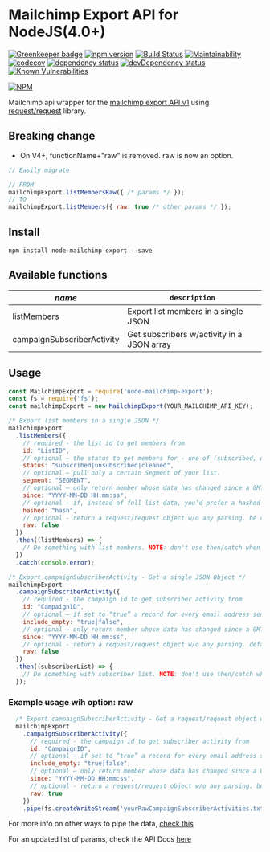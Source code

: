 # Mailchimp Export API for NodeJS(4.0+)

[![Greenkeeper badge](https://badges.greenkeeper.io/shierro/node-mailchimp-export.svg)](https://greenkeeper.io/)
[![npm version](https://badge.fury.io/js/node-mailchimp-export.svg)](https://badge.fury.io/js/node-mailchimp-export)
[![Build Status](https://travis-ci.org/shierro/node-mailchimp-export.svg?branch=master)](https://travis-ci.org/shierro/node-mailchimp-export)
[![Maintainability](https://api.codeclimate.com/v1/badges/f60e0883a1c98f548293/maintainability)](https://codeclimate.com/github/shierro/node-mailchimp-export/maintainability)
[![codecov](https://codecov.io/gh/shierro/node-mailchimp-export/branch/master/graph/badge.svg)](https://codecov.io/gh/shierro/node-mailchimp-export)
[![dependency status](https://david-dm.org/shierro/node-mailchimp-export/status.svg)](https://david-dm.org/shierro/node-mailchimp-export/status.svg)
[![devDependency status](https://david-dm.org/shierro/node-mailchimp-export/dev-status.svg)](https://david-dm.org/shierro/node-mailchimp-export/dev-status.svg)
[![Known Vulnerabilities](https://snyk.io/test/github/shierro/node-mailchimp-export/badge.svg)](https://snyk.io/test/github/shierro/node-mailchimp-export)

[![NPM](https://nodei.co/npm/node-mailchimp-export.png)](https://nodei.co/npm/node-mailchimp-export/)

Mailchimp api wrapper for the [mailchimp export API v1](https://developer.mailchimp.com/documentation/mailchimp/guides/how-to-use-the-export-api/) using [request/request](https://github.com/request/request) library.

## Breaking change
- On V4+, functionName+"raw" is removed. raw is now an option.


```javascript
// Easily migrate 

// FROM 
mailchimpExport.listMembersRaw({ /* params */ });
// TO
mailchimpExport.listMembers({ raw: true /* other params */ });
```



## Install
`npm install node-mailchimp-export --save`

## Available functions
*name* | `description` 
--- | ---
listMembers | Export list members in a single JSON
campaignSubscriberActivity | Get subscribers w/activity in a JSON array

## Usage
```javascript
const MailchimpExport = require('node-mailchimp-export');
const fs = require('fs');
const mailchimpExport = new MailchimpExport(YOUR_MAILCHIMP_API_KEY);

/* Export list members in a single JSON */
mailchimpExport
  .listMembers({
    // required - the list id to get members from
    id: "ListID",
    // optional – the status to get members for - one of (subscribed, unsubscribed, cleaned), defaults to subscribed
    status: "subscribed|unsubscribed|cleaned",
    // optional – pull only a certain Segment of your list.
    segment: "SEGMENT",
    // optional – only return member whose data has changed since a GMT timestamp – in YYYY-MM-DD HH:mm:ss format
    since: "YYYY-MM-DD HH:mm:ss",
    // optional – if, instead of full list data, you’d prefer a hashed list of email addresses, set this to the hashing algorithm you expect. Currently only “sha256” is supported.
    hashed: "hash",
    // optional - return a request/request object w/o any parsing. be careful when using, since it does not return a promise but a request/request object. default: false
    raw: false
  })
  .then((listMembers) => {
    // Do something with list members. NOTE: don't use then/catch when option:raw is true
  })
  .catch(console.error);

/* Export campaignSubscriberActivity - Get a single JSON Object */
mailchimpExport
  .campaignSubscriberActivity({
    // required - the campaign id to get subscriber activity from
    id: "CampaignID",
    // optional – if set to “true” a record for every email address sent to will be returned even if there is no activity data. defaults to “false”
    include_empty: "true|false",
    // optional – only return member whose data has changed since a GMT timestamp – in YYYY-MM-DD HH:mm:ss format
    since: "YYYY-MM-DD HH:mm:ss",
    // optional - return a request/request object w/o any parsing. default: false
    raw: false
  })
  .then((subscriberList) => {
    // Do something with subscriber list. NOTE: don't use then/catch when option:raw is true
  });
```

### Example usage wih option: raw

```javascript
  /* Export campaignSubscriberActivity - Get a request/request object w/ option [raw=true] */
  mailchimpExport
    .campaignSubscriberActivity({
      // required - the campaign id to get subscriber activity from
      id: "CampaignID",
      // optional – if set to “true” a record for every email address sent to will be returned even if there is no activity data. defaults to “false”
      include_empty: "true|false",
      // optional – only return member whose data has changed since a GMT timestamp – in YYYY-MM-DD HH:mm:ss format
      since: "YYYY-MM-DD HH:mm:ss",
      // optional - return a request/request object w/o any parsing. be careful when using, since it does not return a promise but a request/request object. defaults to “false”
      raw: true
    })
    .pipe(fs.createWriteStream('yourRawCampaignSubscriberActivities.txt'));
```

For more info on other ways to pipe the data, [check this](https://github.com/request/request#streaming)

For an updated list of params, check the API Docs [here](http://developer.mailchimp.com/documentation/mailchimp/guides/how-to-use-the-export-api/#list-export)
